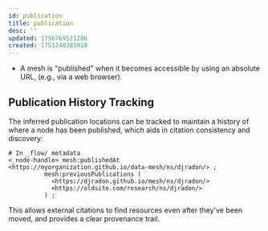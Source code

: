 ```yaml
---
id: publication
title: publication
desc: ''
updated: 1756769521286
created: 1751240385918
---
```


- A mesh is "published" when it becomes accessible by using an absolute URL, (e.g., via a web browser). 


## Publication History Tracking

The inferred publication locations can be tracked to maintain a history of where a node has been published, which aids in citation consistency and discovery:

```turtle
# In _flow/ metadata
<_node-handle> mesh:publishedAt <https://myorganization.github.io/data-mesh/ns/djradon/> ;
          mesh:previousPublications ( 
            <https://djradon.github.io/mesh/ns/djradon/>
            <https://oldsite.com/research/ns/djradon/>
          ) ;
```

This allows external citations to find resources even after they've been moved, and provides a clear provenance trail.
